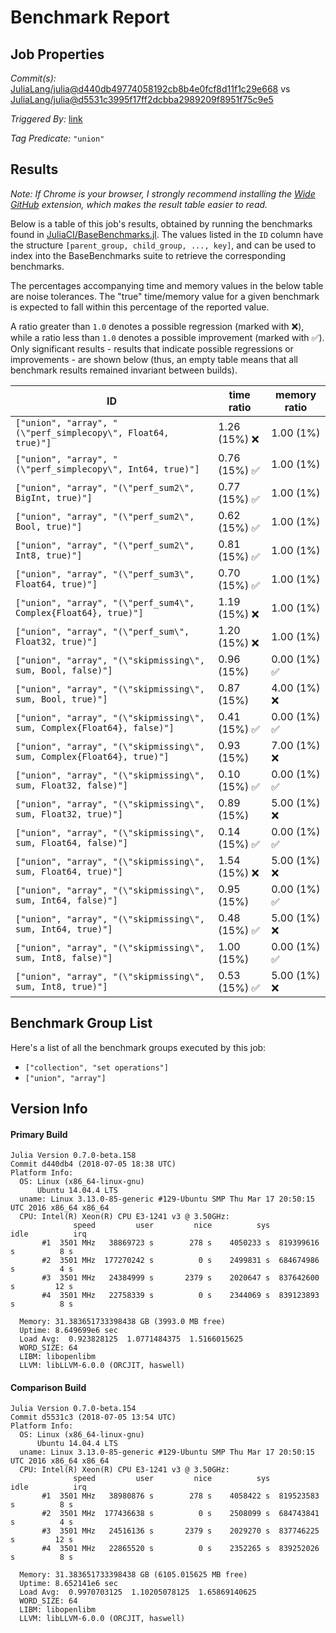# Benchmark Report

## Job Properties

*Commit(s):* [JuliaLang/julia@d440db49774058192cb8b4e0fcf8d11f1c29e668](https://github.com/JuliaLang/julia/commit/d440db49774058192cb8b4e0fcf8d11f1c29e668) vs [JuliaLang/julia@d5531c3995f17ff2dcbba2989209f8951f75c9e5](https://github.com/JuliaLang/julia/commit/d5531c3995f17ff2dcbba2989209f8951f75c9e5)

*Triggered By:* [link](https://github.com/JuliaLang/julia/pull/27743#issuecomment-402816793)

*Tag Predicate:* `"union"`

## Results

*Note: If Chrome is your browser, I strongly recommend installing the [Wide GitHub](https://chrome.google.com/webstore/detail/wide-github/kaalofacklcidaampbokdplbklpeldpj?hl=en)
extension, which makes the result table easier to read.*

Below is a table of this job's results, obtained by running the benchmarks found in
[JuliaCI/BaseBenchmarks.jl](https://github.com/JuliaCI/BaseBenchmarks.jl). The values
listed in the `ID` column have the structure `[parent_group, child_group, ..., key]`,
and can be used to index into the BaseBenchmarks suite to retrieve the corresponding
benchmarks.

The percentages accompanying time and memory values in the below table are noise tolerances. The "true"
time/memory value for a given benchmark is expected to fall within this percentage of the reported value.

A ratio greater than `1.0` denotes a possible regression (marked with :x:), while a ratio less
than `1.0` denotes a possible improvement (marked with :white_check_mark:). Only significant results - results
that indicate possible regressions or improvements - are shown below (thus, an empty table means that all
benchmark results remained invariant between builds).

| ID | time ratio | memory ratio |
|----|------------|--------------|
| `["union", "array", "(\"perf_simplecopy\", Float64, true)"]` | 1.26 (15%) :x: | 1.00 (1%)  |
| `["union", "array", "(\"perf_simplecopy\", Int64, true)"]` | 0.76 (15%) :white_check_mark: | 1.00 (1%)  |
| `["union", "array", "(\"perf_sum2\", BigInt, true)"]` | 0.77 (15%) :white_check_mark: | 1.00 (1%)  |
| `["union", "array", "(\"perf_sum2\", Bool, true)"]` | 0.62 (15%) :white_check_mark: | 1.00 (1%)  |
| `["union", "array", "(\"perf_sum2\", Int8, true)"]` | 0.81 (15%) :white_check_mark: | 1.00 (1%)  |
| `["union", "array", "(\"perf_sum3\", Float64, true)"]` | 0.70 (15%) :white_check_mark: | 1.00 (1%)  |
| `["union", "array", "(\"perf_sum4\", Complex{Float64}, true)"]` | 1.19 (15%) :x: | 1.00 (1%)  |
| `["union", "array", "(\"perf_sum\", Float32, true)"]` | 1.20 (15%) :x: | 1.00 (1%)  |
| `["union", "array", "(\"skipmissing\", sum, Bool, false)"]` | 0.96 (15%)  | 0.00 (1%) :white_check_mark: |
| `["union", "array", "(\"skipmissing\", sum, Bool, true)"]` | 0.87 (15%)  | 4.00 (1%) :x: |
| `["union", "array", "(\"skipmissing\", sum, Complex{Float64}, false)"]` | 0.41 (15%) :white_check_mark: | 0.00 (1%) :white_check_mark: |
| `["union", "array", "(\"skipmissing\", sum, Complex{Float64}, true)"]` | 0.93 (15%)  | 7.00 (1%) :x: |
| `["union", "array", "(\"skipmissing\", sum, Float32, false)"]` | 0.10 (15%) :white_check_mark: | 0.00 (1%) :white_check_mark: |
| `["union", "array", "(\"skipmissing\", sum, Float32, true)"]` | 0.89 (15%)  | 5.00 (1%) :x: |
| `["union", "array", "(\"skipmissing\", sum, Float64, false)"]` | 0.14 (15%) :white_check_mark: | 0.00 (1%) :white_check_mark: |
| `["union", "array", "(\"skipmissing\", sum, Float64, true)"]` | 1.54 (15%) :x: | 5.00 (1%) :x: |
| `["union", "array", "(\"skipmissing\", sum, Int64, false)"]` | 0.95 (15%)  | 0.00 (1%) :white_check_mark: |
| `["union", "array", "(\"skipmissing\", sum, Int64, true)"]` | 0.48 (15%) :white_check_mark: | 5.00 (1%) :x: |
| `["union", "array", "(\"skipmissing\", sum, Int8, false)"]` | 1.00 (15%)  | 0.00 (1%) :white_check_mark: |
| `["union", "array", "(\"skipmissing\", sum, Int8, true)"]` | 0.53 (15%) :white_check_mark: | 5.00 (1%) :x: |

## Benchmark Group List

Here's a list of all the benchmark groups executed by this job:

- `["collection", "set operations"]`
- `["union", "array"]`

## Version Info

#### Primary Build

```
Julia Version 0.7.0-beta.158
Commit d440db4 (2018-07-05 18:38 UTC)
Platform Info:
  OS: Linux (x86_64-linux-gnu)
      Ubuntu 14.04.4 LTS
  uname: Linux 3.13.0-85-generic #129-Ubuntu SMP Thu Mar 17 20:50:15 UTC 2016 x86_64 x86_64
  CPU: Intel(R) Xeon(R) CPU E3-1241 v3 @ 3.50GHz: 
              speed         user         nice          sys         idle          irq
       #1  3501 MHz   38869723 s        278 s    4050233 s  819399616 s          8 s
       #2  3501 MHz  177270242 s          0 s    2499831 s  684674986 s          4 s
       #3  3501 MHz   24384999 s       2379 s    2020647 s  837642600 s         12 s
       #4  3501 MHz   22758339 s          0 s    2344069 s  839123893 s          8 s
       
  Memory: 31.383651733398438 GB (3993.0 MB free)
  Uptime: 8.649699e6 sec
  Load Avg:  0.923828125  1.0771484375  1.5166015625
  WORD_SIZE: 64
  LIBM: libopenlibm
  LLVM: libLLVM-6.0.0 (ORCJIT, haswell)

```

#### Comparison Build

```
Julia Version 0.7.0-beta.154
Commit d5531c3 (2018-07-05 13:54 UTC)
Platform Info:
  OS: Linux (x86_64-linux-gnu)
      Ubuntu 14.04.4 LTS
  uname: Linux 3.13.0-85-generic #129-Ubuntu SMP Thu Mar 17 20:50:15 UTC 2016 x86_64 x86_64
  CPU: Intel(R) Xeon(R) CPU E3-1241 v3 @ 3.50GHz: 
              speed         user         nice          sys         idle          irq
       #1  3501 MHz   38980876 s        278 s    4058422 s  819523583 s          8 s
       #2  3501 MHz  177436638 s          0 s    2508099 s  684743841 s          4 s
       #3  3501 MHz   24516136 s       2379 s    2029270 s  837746225 s         12 s
       #4  3501 MHz   22865520 s          0 s    2352265 s  839252026 s          8 s
       
  Memory: 31.383651733398438 GB (6105.015625 MB free)
  Uptime: 8.652141e6 sec
  Load Avg:  0.9970703125  1.10205078125  1.65869140625
  WORD_SIZE: 64
  LIBM: libopenlibm
  LLVM: libLLVM-6.0.0 (ORCJIT, haswell)

```
